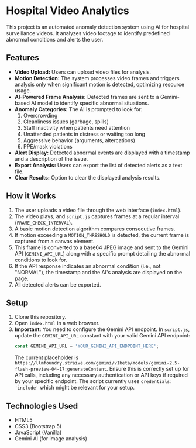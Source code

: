 # Hospital Video Analytics

This project is an automated anomaly detection system using AI for hospital surveillance videos. It analyzes video footage to identify predefined abnormal conditions and alerts the user.

## Features

*   **Video Upload:** Users can upload video files for analysis.
*   **Motion Detection:** The system processes video frames and triggers analysis only when significant motion is detected, optimizing resource usage.
*   **AI-Powered Frame Analysis:** Detected frames are sent to a Gemini-based AI model to identify specific abnormal situations.
*   **Anomaly Categories:** The AI is prompted to look for:
    1.  Overcrowding
    2.  Cleanliness issues (garbage, spills)
    3.  Staff inactivity when patients need attention
    4.  Unattended patients in distress or waiting too long
    5.  Aggressive behavior (arguments, altercations)
    6.  PPE/mask violations
*   **Alert Display:** Detected abnormal events are displayed with a timestamp and a description of the issue.
*   **Export Analysis:** Users can export the list of detected alerts as a text file.
*   **Clear Results:** Option to clear the displayed analysis results.

## How it Works

1.  The user uploads a video file through the web interface (`index.html`).
2.  The video plays, and `script.js` captures frames at a regular interval (`FRAME_CHECK_INTERVAL`).
3.  A basic motion detection algorithm compares consecutive frames.
4.  If motion exceeding a `MOTION_THRESHOLD` is detected, the current frame is captured from a canvas element.
5.  This frame is converted to a base64 JPEG image and sent to the Gemini API (`GEMINI_API_URL`) along with a specific prompt detailing the abnormal conditions to look for.
6.  If the API response indicates an abnormal condition (i.e., not "NORMAL"), the timestamp and the AI's analysis are displayed on the page.
7.  All detected alerts can be exported.

## Setup

1.  Clone this repository.
2.  Open `index.html` in a web browser.
3.  **Important:** You need to configure the Gemini API endpoint. In `script.js`, update the `GEMINI_API_URL` constant with your valid Gemini API endpoint:
    ```javascript
    const GEMINI_API_URL = 'YOUR_GEMINI_API_ENDPOINT_HERE';
    ```
    The current placeholder is `https://llmfoundry.straive.com/gemini/v1beta/models/gemini-2.5-flash-preview-04-17:generateContent`. Ensure this is correctly set up for API calls, including any necessary authentication or API keys if required by your specific endpoint. The script currently uses `credentials: 'include'` which might be relevant for your setup.

## Technologies Used

*   HTML5
*   CSS3 (Bootstrap 5)
*   JavaScript (Vanilla)
*   Gemini AI (for image analysis)


